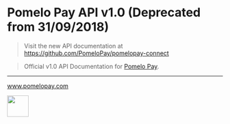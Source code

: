 # Pomelo Pay API v1.0 (Deprecated from 31/09/2018)

> Visit the new API documentation at https://github.com/PomeloPay/pomelopay-connect

> Official v1.0 API Documentation for [Pomelo Pay](https://www.pomelopay.com).

---
www.pomelopay.com

<img src="https://avatars3.githubusercontent.com/u/38243760?s=200&v=4" width="50"></img>
